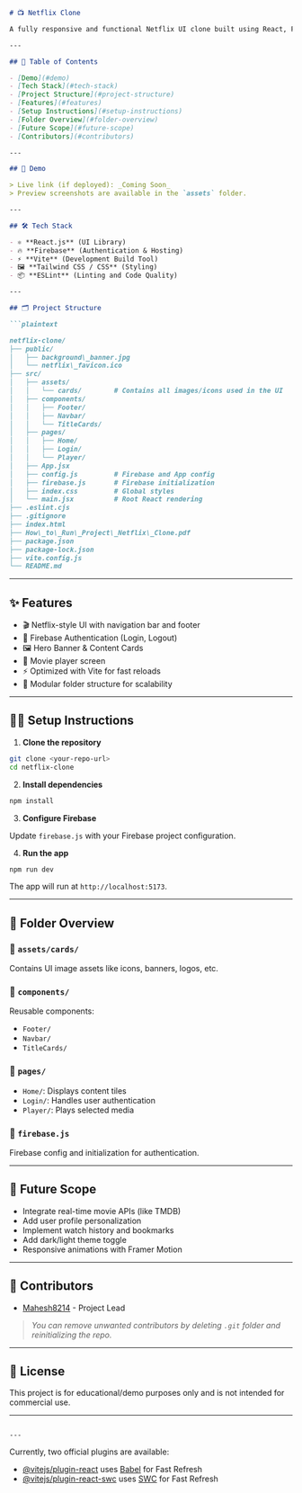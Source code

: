 

```markdown
# 📺 Netflix Clone

A fully responsive and functional Netflix UI clone built using React, Firebase, and Vite. This project mimics the real Netflix interface, offering navigation, authentication, and content browsing features. It serves as a front-end showcase for UI/UX enthusiasts and developers wanting to understand modern React development with Firebase integration.

---

## 📌 Table of Contents

- [Demo](#demo)
- [Tech Stack](#tech-stack)
- [Project Structure](#project-structure)
- [Features](#features)
- [Setup Instructions](#setup-instructions)
- [Folder Overview](#folder-overview)
- [Future Scope](#future-scope)
- [Contributors](#contributors)

---

## 🚀 Demo

> Live link (if deployed): _Coming Soon_  
> Preview screenshots are available in the `assets` folder.

---

## 🛠️ Tech Stack

- ⚛ **React.js** (UI Library)
- 🔥 **Firebase** (Authentication & Hosting)
- ⚡ **Vite** (Development Build Tool)
- 🖼️ **Tailwind CSS / CSS** (Styling)
- 📦 **ESLint** (Linting and Code Quality)

---

## 🗂️ Project Structure

```plaintext

netflix-clone/
├── public/
│   ├── background\_banner.jpg
│   └── netflix\_favicon.ico
├── src/
│   ├── assets/
│   │   └── cards/        # Contains all images/icons used in the UI
│   ├── components/
│   │   ├── Footer/
│   │   ├── Navbar/
│   │   └── TitleCards/
│   ├── pages/
│   │   ├── Home/
│   │   ├── Login/
│   │   └── Player/
│   ├── App.jsx
│   ├── config.js         # Firebase and App config
│   ├── firebase.js       # Firebase initialization
│   ├── index.css         # Global styles
│   └── main.jsx          # Root React rendering
├── .eslint.cjs
├── .gitignore
├── index.html
├── How\_to\_Run\_Project\_Netflix\_Clone.pdf
├── package.json
├── package-lock.json
├── vite.config.js
└── README.md

````

---

## ✨ Features

- 🎬 Netflix-style UI with navigation bar and footer
- 🔐 Firebase Authentication (Login, Logout)
- 🖼️ Hero Banner & Content Cards
- 🎥 Movie player screen
- ⚡ Optimized with Vite for fast reloads
- 🧩 Modular folder structure for scalability

---

## 🧑‍💻 Setup Instructions

1. **Clone the repository**

```bash
git clone <your-repo-url>
cd netflix-clone
````

2. **Install dependencies**

```bash
npm install
```

3. **Configure Firebase**

Update `firebase.js` with your Firebase project configuration.

4. **Run the app**

```bash
npm run dev
```

The app will run at `http://localhost:5173`.

---

## 📁 Folder Overview

### 🔹 `assets/cards/`

Contains UI image assets like icons, banners, logos, etc.

### 🔹 `components/`

Reusable components:

* `Footer/`
* `Navbar/`
* `TitleCards/`

### 🔹 `pages/`

* `Home/`: Displays content tiles
* `Login/`: Handles user authentication
* `Player/`: Plays selected media

### 🔹 `firebase.js`

Firebase config and initialization for authentication.

---

## 🌱 Future Scope

* Integrate real-time movie APIs (like TMDB)
* Add user profile personalization
* Implement watch history and bookmarks
* Add dark/light theme toggle
* Responsive animations with Framer Motion

---

## 🙌 Contributors

* [Mahesh8214](https://github.com/Mahesh8214) - Project Lead

> *You can remove unwanted contributors by deleting `.git` folder and reinitializing the repo.*

---

## 📄 License

This project is for educational/demo purposes only and is not intended for commercial use.

---

```

---
```


Currently, two official plugins are available:

- [@vitejs/plugin-react](https://github.com/vitejs/vite-plugin-react/blob/main/packages/plugin-react/README.md) uses [Babel](https://babeljs.io/) for Fast Refresh
- [@vitejs/plugin-react-swc](https://github.com/vitejs/vite-plugin-react-swc) uses [SWC](https://swc.rs/) for Fast Refresh
